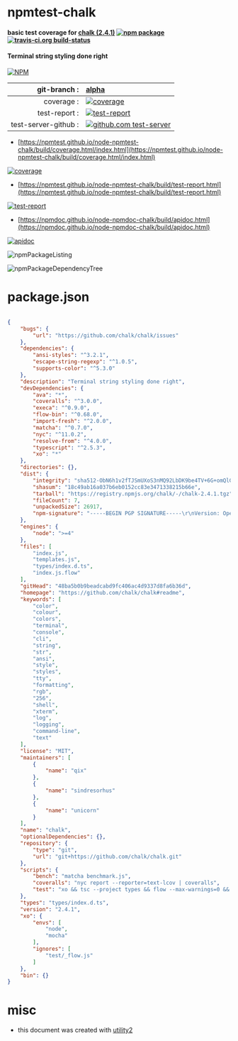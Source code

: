 # npmtest-chalk

#### basic test coverage for  [chalk (2.4.1)](https://github.com/chalk/chalk#readme)  [![npm package](https://img.shields.io/npm/v/npmtest-chalk.svg?style=flat-square)](https://www.npmjs.org/package/npmtest-chalk) [![travis-ci.org build-status](https://api.travis-ci.org/npmtest/node-npmtest-chalk.svg)](https://travis-ci.org/npmtest/node-npmtest-chalk)

#### Terminal string styling done right

[![NPM](https://nodei.co/npm/chalk.png?downloads=true&downloadRank=true&stars=true)](https://www.npmjs.com/package/chalk)

| git-branch : | [alpha](https://github.com/npmtest/node-npmtest-chalk/tree/alpha)|
|--:|:--|
| coverage : | [![coverage](https://npmtest.github.io/node-npmtest-chalk/build/coverage.badge.svg)](https://npmtest.github.io/node-npmtest-chalk/build/coverage.html/index.html)|
| test-report : | [![test-report](https://npmtest.github.io/node-npmtest-chalk/build/test-report.badge.svg)](https://npmtest.github.io/node-npmtest-chalk/build/test-report.html)|
| test-server-github : | [![github.com test-server](https://npmtest.github.io/node-npmtest-chalk/GitHub-Mark-32px.png)](https://npmtest.github.io/node-npmtest-chalk/build/app) || build-artifacts : | [![build-artifacts](https://npmtest.github.io/node-npmtest-chalk/glyphicons_144_folder_open.png)](https://github.com/npmtest/node-npmtest-chalk/tree/gh-pages/build)|

- [https://npmtest.github.io/node-npmtest-chalk/build/coverage.html/index.html](https://npmtest.github.io/node-npmtest-chalk/build/coverage.html/index.html)

[![coverage](https://npmtest.github.io/node-npmtest-chalk/build/screenshot.buildCi.browser.%252Ftmp%252Fbuild%252Fcoverage.lib.html.png)](https://npmtest.github.io/node-npmtest-chalk/build/coverage.html/index.html)

- [https://npmtest.github.io/node-npmtest-chalk/build/test-report.html](https://npmtest.github.io/node-npmtest-chalk/build/test-report.html)

[![test-report](https://npmtest.github.io/node-npmtest-chalk/build/screenshot.buildCi.browser.%252Ftmp%252Fbuild%252Ftest-report.html.png)](https://npmtest.github.io/node-npmtest-chalk/build/test-report.html)

- [https://npmdoc.github.io/node-npmdoc-chalk/build/apidoc.html](https://npmdoc.github.io/node-npmdoc-chalk/build/apidoc.html)

[![apidoc](https://npmdoc.github.io/node-npmdoc-chalk/build/screenshot.buildCi.browser.%252Ftmp%252Fbuild%252Fapidoc.html.png)](https://npmdoc.github.io/node-npmdoc-chalk/build/apidoc.html)

![npmPackageListing](https://npmtest.github.io/node-npmtest-chalk/build/screenshot.npmPackageListing.svg)

![npmPackageDependencyTree](https://npmtest.github.io/node-npmtest-chalk/build/screenshot.npmPackageDependencyTree.svg)



# package.json

```json

{
    "bugs": {
        "url": "https://github.com/chalk/chalk/issues"
    },
    "dependencies": {
        "ansi-styles": "^3.2.1",
        "escape-string-regexp": "^1.0.5",
        "supports-color": "^5.3.0"
    },
    "description": "Terminal string styling done right",
    "devDependencies": {
        "ava": "*",
        "coveralls": "^3.0.0",
        "execa": "^0.9.0",
        "flow-bin": "^0.68.0",
        "import-fresh": "^2.0.0",
        "matcha": "^0.7.0",
        "nyc": "^11.0.2",
        "resolve-from": "^4.0.0",
        "typescript": "^2.5.3",
        "xo": "*"
    },
    "directories": {},
    "dist": {
        "integrity": "sha512-ObN6h1v2fTJSmUXoS3nMQ92LbDK9be4TV+6G+omQlGJFdcUX5heKi1LZ1YnRMIgwTLEj3E24bT6tYni50rlCfQ==",
        "shasum": "18c49ab16a037b6eb0152cc83e3471338215b66e",
        "tarball": "https://registry.npmjs.org/chalk/-/chalk-2.4.1.tgz",
        "fileCount": 7,
        "unpackedSize": 26917,
        "npm-signature": "-----BEGIN PGP SIGNATURE-----\r\nVersion: OpenPGP.js v3.0.4\r\nComment: https://openpgpjs.org\r\n\r\nwsFcBAEBCAAQBQJa4WCICRA9TVsSAnZWagAAhgwP/2M/ItinhR06BFhLMh91\nK/ru5t71NzSzoEvI2nh4W57Wk9cU1NOYi1cI17nUvICHCL4Vq9mjvU0hajTw\ncAYtM0Lwl+G4Hk4JtuiZITYj93QY3yLSJ8zkj95JznFbH0Zd9KkZrkoGukcG\nFY9at0cfNyhBmwi5sEDAFktcw7wThQ6Wy3iIttQ0N1M6Lf1XILg9Xyq6Id/W\nlz3TbkCt6AZCS1icmDPIiLdVQuD9SfpusIDsHm5/6FJPShwmQjUlM6Kdy7lx\n6M8uhcIknpxjfPTA6/aSBC4qgXnDhuPPi9xF657/81Mswz4Tb71KOf6UqLPi\n3zk1D5PF71ujWs3wmPll9TAVGnWuNzE+X/7GVIB4qCrib3SgvRzMhL0Wo95v\nzxTpNoD23hKYwofUyV3cTFh47YwkVoPtOStRAgdE87rx+v3VjbWSThQJc3V8\nHOsIeTjpQMwAr/d2DnasHKlps/q+gnGKqhBhcf11tAKn9C7PsAQ2l6+E4Erc\nfPKqDRC6TVG7ABdwOtyNonHhrJ2JLgYj8d4mHdtsMTtFsUTOQR/+Rx0V8HJS\n9gBLmPr3yc/yEedYW68wP5tPK2SfvFTzgMBw5v0+tgIxOjUunGxDUV4a1Bpp\npCBLN7iS77FLMiMonfcD2z/SsoB+Hb+7q5eT/gua3BIUNNZEdmgw9queXw+q\n7DFE\r\n=LSlF\r\n-----END PGP SIGNATURE-----\r\n"
    },
    "engines": {
        "node": ">=4"
    },
    "files": [
        "index.js",
        "templates.js",
        "types/index.d.ts",
        "index.js.flow"
    ],
    "gitHead": "48ba5b0b9beadcabd9fc406ac4d9337d8fa6b36d",
    "homepage": "https://github.com/chalk/chalk#readme",
    "keywords": [
        "color",
        "colour",
        "colors",
        "terminal",
        "console",
        "cli",
        "string",
        "str",
        "ansi",
        "style",
        "styles",
        "tty",
        "formatting",
        "rgb",
        "256",
        "shell",
        "xterm",
        "log",
        "logging",
        "command-line",
        "text"
    ],
    "license": "MIT",
    "maintainers": [
        {
            "name": "qix"
        },
        {
            "name": "sindresorhus"
        },
        {
            "name": "unicorn"
        }
    ],
    "name": "chalk",
    "optionalDependencies": {},
    "repository": {
        "type": "git",
        "url": "git+https://github.com/chalk/chalk.git"
    },
    "scripts": {
        "bench": "matcha benchmark.js",
        "coveralls": "nyc report --reporter=text-lcov | coveralls",
        "test": "xo && tsc --project types && flow --max-warnings=0 && nyc ava"
    },
    "types": "types/index.d.ts",
    "version": "2.4.1",
    "xo": {
        "envs": [
            "node",
            "mocha"
        ],
        "ignores": [
            "test/_flow.js"
        ]
    },
    "bin": {}
}
```



# misc
- this document was created with [utility2](https://github.com/kaizhu256/node-utility2)
